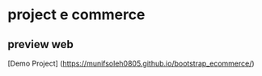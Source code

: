 # project e commerce
## preview web
[Demo Project] (https://munifsoleh0805.github.io/bootstrap_ecommerce/)
